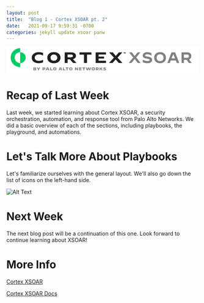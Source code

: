 ```yaml
---
layout: post
title:  "Blog 1 - Cortex XSOAR pt. 2"
date:   2021-09-17 9:59:31 -0700
categories: jekyll update xsoar panw
---
```


![Cortex XSOAR logo](/assets/xsoar-logo.png)

# **Recap of Last Week**
Last week, we started learning about Cortex XSOAR, a security orchestration, automation, and response tool from Palo Alto Networks. We did a basic overview of each of the sections, including playbooks, the playground, and automations. 

# **Let's Talk More About Playbooks**
Let's familiarize ourselves with the general layout. We'll also go down the list of icons on the left-hand side. 

![Alt Text](/assets/pic.png)


# **Next Week**
The next blog post will be a continuation of this one. Look forward to continue learning about XSOAR!

# **More Info**
[Cortex XSOAR](https://www.paloaltonetworks.com/cortex/cortex-xsoar)

[Cortex XSOAR Docs](https://xsoar.pan.dev/)